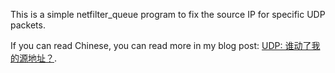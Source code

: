 This is a simple netfilter_queue program to fix the source IP for specific UDP packets.

If you can read Chinese, you can read more in my blog post: [UDP: 谁动了我的源地址？](https://blog.lilydjwg.me/2017/4/23/udp-who-touched-my-source-address.209430.html).
